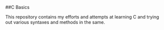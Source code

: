 ##C Basics 

This repository contains my efforts and attempts at learning C and trying out various syntaxes and methods in the same.
